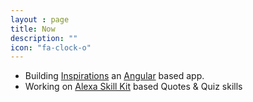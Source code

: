 ```yaml
---
layout : page
title: Now
description: ""
icon: "fa-clock-o"
---
```


* Building [Inspirations](https://thecodebee.github.io/inspirations/) an [Angular](https://angular.io) based app.
* Working on [Alexa Skill Kit](https://developer.amazon.com/alexa-skills-kit) based Quotes & Quiz skills
